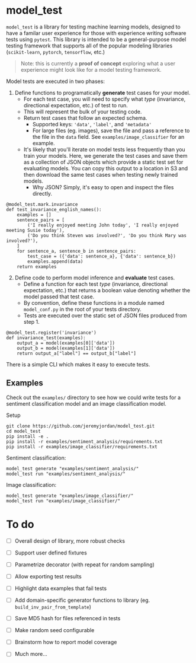 # model_test

`model_test` is a library for testing machine learning models, designed to have a familar user experience for those with experience writing software tests using `pytest`. This library is intended to be a general-purpose model testing framework that supports all of the popular modeling libraries (`scikit-learn`, `pytorch`, `tensorflow`, etc.) 

> Note: this is currently a **proof of concept** exploring what a user experience might look like for a model testing framework.

Model tests are executed in two phases:

1. Define functions to programatically **generate** test cases for your model.
    - For each test case, you will need to specify what *type* (invariance, directional expectation, etc.) of test to run. 
    - This will represent the bulk of your testing code.
    - Return test cases that follow an expected schema.
        - Supported keys: `'data'`, `'label'`, and `'metadata'`
        - For large files (eg. images), save the file and pass a reference to the file in the `data` field. See `examples/image_classifier` for an example.
    - It's likely that you'll iterate on model tests less frequently than you train your models. Here, we generate the test cases and save them as a collection of JSON objects which provide a static test set for evaluating models. You can copy this output to a location in S3 and then download the same test cases when testing newly trained models.
        - Why JSON? Simply, it's easy to open and inspect the files directly.

```
@model_test.mark.invariance
def test_invariance_english_names():
    examples = []
    sentence_pairs = [
        ('I really enjoyed meeting John today', 'I really enjoyed meeting Susie today'),
        ('Do you think Steven was involved?', 'Do you think Mary was involved?'),
    ]
    for sentence_a, sentence_b in sentence_pairs:
        test_case = ({'data': sentence_a}, {'data': sentence_b})
        examples.append(data)
    return examples
```

2. Define code to perform model inference and **evaluate** test cases.
    - Define a function for each test *type* (invariance, directional expectation, etc.) that returns a boolean value denoting whether the model passed that test case.
    - By convention, define these functions in a module named `model_conf.py` in the root of your tests directory.
    - Tests are executed over the static set of JSON files produced from step 1.
```
@model_test.register('invariance')
def invariance_test(examples):
    output_a = model(examples[0]['data'])
    output_b = model(examples[1]['data'])
    return output_a["label"] == output_b["label"]
```

There is a simple CLI which makes it easy to execute tests.


## Examples

Check out the `examples/` directory to see how we could write tests for a sentiment classification model and an image classification model.

Setup
```
git clone https://github.com/jeremyjordan/model_test.git
cd model_test
pip install -e .
pip install -r examples/sentiment_analysis/requirements.txt
pip install -r examples/image_classifier/requirements.txt
```

Sentiment classification:
```
model_test generate "examples/sentiment_analysis/"
model_test run "examples/sentiment_analysis/"
```

Image classification:
```
model_test generate "examples/image_classifier/"
model_test run "examples/image_classifier/"
```

# To do

- [ ] Overall design of library, more robust checks
- [ ] Support user defined fixtures
- [ ] Parametrize decorator (with repeat for random sampling)
- [ ] Allow exporting test results
- [ ] Highlight data examples that fail tests
- [ ] Add domain-specific generator functions to library (eg. `build_inv_pair_from_template`)
- [ ] Save MD5 hash for files referenced in tests
- [ ] Make random seed configurable
- [ ] Brainstorm how to report model coverage
- [ ] Much more...

